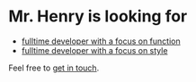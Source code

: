 # Mr. Henry is looking for

- [fulltime developer with a focus on function](./fulltime-developer-function.md)
- [fulltime developer with a focus on style](./fulltime-developer-style.md)

Feel free to [get in touch](mailto:jobs@mrhenry.be).
